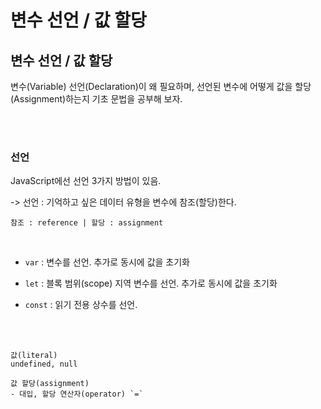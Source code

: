 # 변수 선언 / 값 할당

## 변수 선언 / 값 할당
변수(Variable) 선언(Declaration)이 왜 필요하며, 선언된 변수에 어떻게 값을 할당(Assignment)하는지 기초 문법을 공부해 보자.

<br/>
<br/>

### 선언
JavaScript에선 선언 3가지 방법이 있음.

-> 선언 : 기억하고 싶은 데이터 유형을 변수에 참조(할당)한다.

    참조 : reference | 할당 : assignment

<br/>

- `var` : 변수를 선언. 추가로 동시에 값을 초기화

- `let` : 블록 범위(scope) 지역 변수를 선언. 추가로 동시에 값을 초기화

- `const` : 읽기 전용 상수를 선언.


<br/>
<br/>

    값(literal)
    undefined, null

    값 할당(assignment)
    - 대입, 할당 연산자(operator) `=`




<br/>
<br/>
<br/>